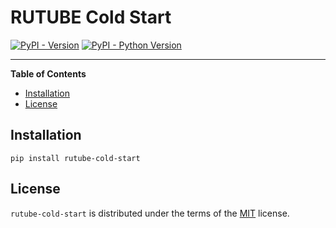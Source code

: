 # RUTUBE Cold Start

[![PyPI - Version](https://img.shields.io/pypi/v/rutube-cold-start.svg)](https://pypi.org/project/rutube-cold-start)
[![PyPI - Python Version](https://img.shields.io/pypi/pyversions/rutube-cold-start.svg)](https://pypi.org/project/rutube-cold-start)

-----

**Table of Contents**

- [Installation](#installation)
- [License](#license)

## Installation

```console
pip install rutube-cold-start
```

## License

`rutube-cold-start` is distributed under the terms of the [MIT](https://spdx.org/licenses/MIT.html) license.
